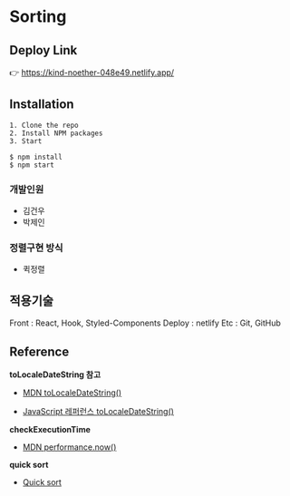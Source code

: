 # Sorting

## Deploy Link

👉 https://kind-noether-048e49.netlify.app/

## Installation

```
1. Clone the repo
2. Install NPM packages
3. Start

$ npm install
$ npm start
```

### 개발인원

- 김건우
- 박제인

### 정렬구현 방식

- 퀵정렬

## 적용기술

Front : React, Hook, Styled-Components
Deploy : netlify
Etc : Git, GitHub

## Reference

**toLocaleDateString 참고**

- [MDN toLocaleDateString()](https://developer.mozilla.org/en-US/docs/Web/JavaScript/Reference/Global_Objects/Date/toLocaleDateString)

- [JavaScript 레퍼런스 toLocaleDateString()](<http://www.devdic.com/javascript/refer/native/method:1285/toLocaleDateString()>)

**checkExecutionTime**

- [MDN performance.now()](https://developer.mozilla.org/en-US/docs/Web/API/Performance/now)

**quick sort**

- [Quick sort](https://gmlwjd9405.github.io/2018/05/10/algorithm-quick-sort.html)
